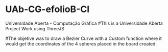 # UAb-CG-efolioB-CI
Universidade Aberta - Computação Gráfica
#This is a Universidade Aberta Project Work using ThreeJS 

#The objetive was to draw a Bezier Curve with a Custom function where it would get the coordinates of the 4 spheres placed in the board created.
